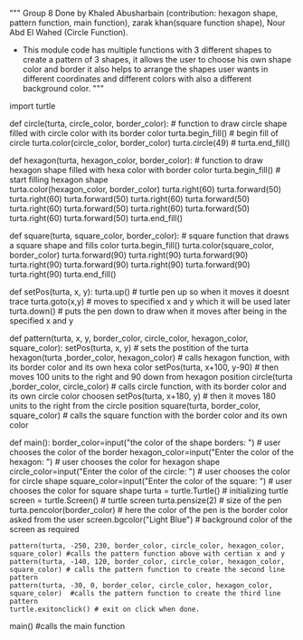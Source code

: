 """
Group 8
Done by Khaled Abusharbain (contribution: hexagon shape, pattern function, main function),
zarak khan(square function shape), Nour Abd El Wahed (Circle Function).
- This module code has multiple functions with 3 different shapes to create a pattern of 3 shapes, it allows the user to choose his own shape color and border it also helps to arrange the shapes user wants in different coordinates and different colors with also a different background color.
"""

import turtle


def circle(turta, circle_color, border_color): # function to draw circle shape filled with circle color with its border color
    turta.begin_fill() # begin fill of circle
    turta.color(circle_color, border_color)
    turta.circle(49) #
    turta.end_fill()    


def hexagon(turta, hexagon_color, border_color): # function to draw hexagon shape filled with hexa color with border color 
    turta.begin_fill() # start filling hexagon shape  
    turta.color(hexagon_color, border_color)
    turta.right(60)
    turta.forward(50)
    turta.right(60)
    turta.forward(50)
    turta.right(60)
    turta.forward(50)
    turta.right(60)
    turta.forward(50)
    turta.right(60)
    turta.forward(50)
    turta.right(60)
    turta.forward(50)
    turta.end_fill()

def square(turta, square_color, border_color): # square function that draws a square shape and fills color
    turta.begin_fill()
    turta.color(square_color, border_color)
    turta.forward(90)
    turta.right(90)
    turta.forward(90)
    turta.right(90)
    turta.forward(90)
    turta.right(90)
    turta.forward(90)
    turta.right(90)
    turta.end_fill()

def setPos(turta, x, y):
    turta.up() # turtle pen up so when it moves it doesnt trace
    turta.goto(x,y) # moves to specified x and y which it will be used later
    turta.down() # puts the pen down to draw when it moves after being in the specified x and y

def pattern(turta, x, y, border_color, circle_color, hexagon_color, square_color):
    setPos(turta, x, y) # sets the postition of the turta
    hexagon(turta ,border_color, hexagon_color) # calls hexagon function, with its border color and its own hexa color
    setPos(turta, x+100, y-90) # then moves 100 units to the right and 90 down from hexagon position
    circle(turta ,border_color, circle_color) # calls circle function, with its border color and its own circle color choosen
    setPos(turta, x+180, y) # then it moves 180 units to the right from the circle position
    square(turta, border_color, square_color) # calls the square function with the border color and its own color 

def main():
    border_color=input("the color of  the shape borders: ") # user chooses the color of the border
    hexagon_color=input("Enter the color of the hexagon: ") # user chooses the color for hexagon shape
    circle_color=input("Enter the color of the circle: ")   # user chooses the color for circle shape 
    square_color=input("Enter the color of the square: ")   # user chooses the color for square shape
    turta = turtle.Turtle() # initializing turtle
    screen = turtle.Screen() # turtle screen
    turta.pensize(2) # size of the pen
    turta.pencolor(border_color) # here the color of the pen is the border color asked from the user
    screen.bgcolor("Light Blue") # background color of the screen as required 
    
        
    pattern(turta, -250, 230, border_color, circle_color, hexagon_color, square_color) #calls the pattern function above with certian x and y
    pattern(turta, -140, 120, border_color, circle_color, hexagon_color, square_color) # calls the pattern function to create the second line pattern
    pattern(turta, -30, 0, border_color, circle_color, hexagon_color, square_color)  #calls the pattern function to create the third line pattern
    turtle.exitonclick() # exit on click when done.

main() #calls the main function

